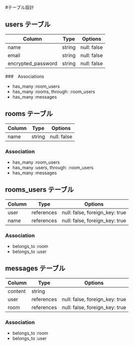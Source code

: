 #テーブル設計
## users テーブル

| Column             | Type   | Options     |
|--------------------|--------|-------------|
| name               | string | null: false |
| email              | string | null: false |
| encrypted_password | string | null: false |

###　Associations

- has_many :room_users
- has_many :rooms, through: :room_users
- has_many :messages

## rooms テーブル

| Column            | Type   | Options     |
|------------------ |--------|-------------|
| name              | string | null: false |

### Association

- has_many :room_users
- has_many :users, through: :room_users
- has_many :messages


## rooms_users テーブル

| Column            | Type       | Options                        |
|------------------ |------------|--------------------------------|
| user              | references | null: false, foreign_key: true |
| name              | references | null: false, foreign_key: true |

### Association

- belongs_to :room
- belongs_to :user

## messages テーブル

| Column            | Type       | Options                        |
|------------------ |------------|--------------------------------|
| content           | string     |                                |
| user              | references | null: false, foreign_key: true |
| room              | references | null: false, foreign_key: true |

### Association

- belongs_to :room
- belongs_to :user


<!-- # README

This README would normally document whatever steps are necessary to get the
application up and running.

Things you may want to cover:

* Ruby version

* System dependencies

* Configuration

* Database creation

* Database initialization

* How to run the test suite

* Services (job queues, cache servers, search engines, etc.)

* Deployment instructions

* ... -->
